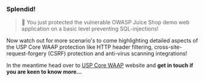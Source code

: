 ### Splendid!

> &#127937; You just protected the vulnerable OWASP Juice Shop demo web application on a basic level preventing SQL-injections!

Now watch out for more scenario's to come highlighting detailed aspects of the USP Core WAAP protection like HTTP header filtering, cross-site-request-forgery (CSRF) protection and anti-virus scanning integrations!

In the meantime head over to [USP Core WAAP](https://www.united-security-providers.ch/technology/application-security/web-application-api-protection-waap/) website and **get in touch if you are keen to know more...**

